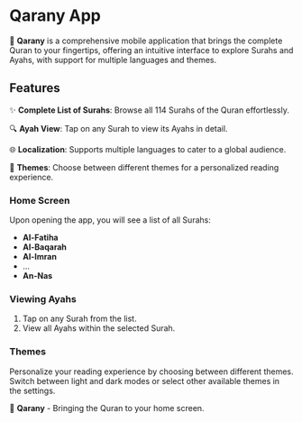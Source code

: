 # Qarany App

📖 **Qarany** is a comprehensive mobile application that brings the complete Quran to your fingertips, offering an intuitive interface to explore Surahs and Ayahs, with support for multiple languages and themes.

## Features

✨ **Complete List of Surahs**: Browse all 114 Surahs of the Quran effortlessly.

🔍 **Ayah View**: Tap on any Surah to view its Ayahs in detail.

🌐 **Localization**: Supports multiple languages to cater to a global audience.

🎨 **Themes**: Choose between different themes for a personalized reading experience.

### Home Screen

Upon opening the app, you will see a list of all Surahs:

- **Al-Fatiha**
- **Al-Baqarah**
- **Al-Imran**
- ...
- **An-Nas**

### Viewing Ayahs

1. Tap on any Surah from the list.
2. View all Ayahs within the selected Surah.

### Themes
Personalize your reading experience by choosing between different themes. Switch between light and dark modes or select other available themes in the settings.

📱 **Qarany** - Bringing the Quran to your home screen.